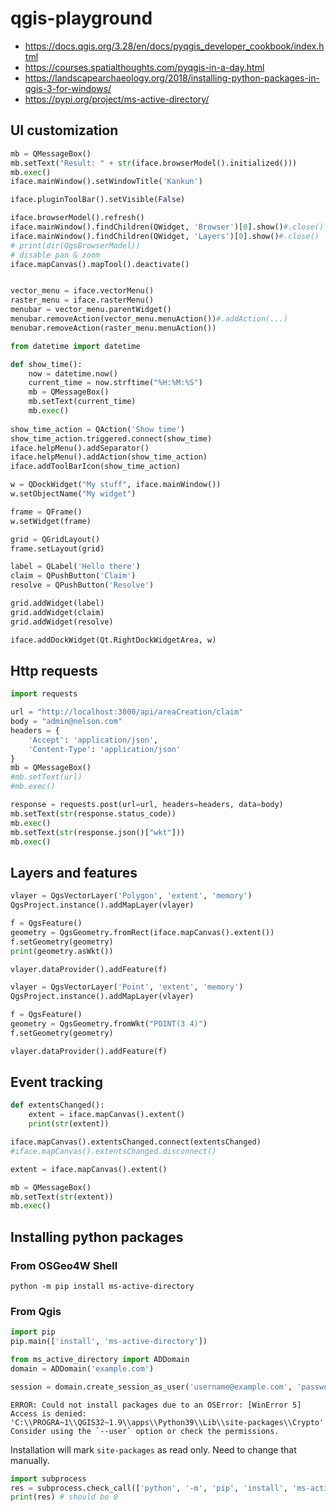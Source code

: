 # qgis-playground

* https://docs.qgis.org/3.28/en/docs/pyqgis_developer_cookbook/index.html
* https://courses.spatialthoughts.com/pyqgis-in-a-day.html
* https://landscapearchaeology.org/2018/installing-python-packages-in-qgis-3-for-windows/
* https://pypi.org/project/ms-active-directory/

## UI customization
```python
mb = QMessageBox()
mb.setText("Result: " + str(iface.browserModel().initialized()))
mb.exec()
iface.mainWindow().setWindowTitle('Kankun')

iface.pluginToolBar().setVisible(False)

iface.browserModel().refresh()
iface.mainWindow().findChildren(QWidget, 'Browser')[0].show()#.close()
iface.mainWindow().findChildren(QWidget, 'Layers')[0].show()#.close()
# print(dir(QgsBrowserModel))
# disable pan & zoom
iface.mapCanvas().mapTool().deactivate()


vector_menu = iface.vectorMenu()
raster_menu = iface.rasterMenu()
menubar = vector_menu.parentWidget()
menubar.removeAction(vector_menu.menuAction())#.addAction(...)
menubar.removeAction(raster_menu.menuAction())
```
```python
from datetime import datetime

def show_time():
    now = datetime.now()
    current_time = now.strftime("%H:%M:%S")
    mb = QMessageBox()
    mb.setText(current_time)
    mb.exec()
    
show_time_action = QAction('Show time')
show_time_action.triggered.connect(show_time)
iface.helpMenu().addSeparator()
iface.helpMenu().addAction(show_time_action)
iface.addToolBarIcon(show_time_action)
```
```python
w = QDockWidget("My stuff", iface.mainWindow())
w.setObjectName("My widget")

frame = QFrame()
w.setWidget(frame)

grid = QGridLayout()
frame.setLayout(grid)

label = QLabel('Hello there')
claim = QPushButton('Claim')
resolve = QPushButton('Resolve')

grid.addWidget(label)
grid.addWidget(claim)
grid.addWidget(resolve)

iface.addDockWidget(Qt.RightDockWidgetArea, w)
```
## Http requests

```python
import requests

url = "http://localhost:3000/api/areaCreation/claim"
body = "admin@nelson.com"
headers = {
    'Accept': 'application/json',
    'Content-Type': 'application/json'
}
mb = QMessageBox()
#mb.setText(url)
#mb.exec()

response = requests.post(url=url, headers=headers, data=body)
mb.setText(str(response.status_code))
mb.exec()
mb.setText(str(response.json()["wkt"]))
mb.exec()
```
## Layers and features

```python
vlayer = QgsVectorLayer('Polygon', 'extent', 'memory')
QgsProject.instance().addMapLayer(vlayer)

f = QgsFeature()
geometry = QgsGeometry.fromRect(iface.mapCanvas().extent())
f.setGeometry(geometry)
print(geometry.asWkt())

vlayer.dataProvider().addFeature(f)

```
```python
vlayer = QgsVectorLayer('Point', 'extent', 'memory')
QgsProject.instance().addMapLayer(vlayer)

f = QgsFeature()
geometry = QgsGeometry.fromWkt("POINT(3 4)")
f.setGeometry(geometry)

vlayer.dataProvider().addFeature(f)
```
## Event tracking
```python
def extentsChanged():
    extent = iface.mapCanvas().extent()
    print(str(extent))

iface.mapCanvas().extentsChanged.connect(extentsChanged)
#iface.mapCanvas().extentsChanged.disconnect()

extent = iface.mapCanvas().extent()

mb = QMessageBox()
mb.setText(str(extent))
mb.exec()
```
## Installing python packages

### From OSGeo4W Shell
```shell
python -m pip install ms-active-directory
```

### From Qgis
```python
import pip
pip.main(['install', 'ms-active-directory'])

from ms_active_directory import ADDomain
domain = ADDomain('example.com')

session = domain.create_session_as_user('username@example.com', 'password')
```
```log
ERROR: Could not install packages due to an OSError: [WinError 5] Access is denied: 'C:\\PROGRA~1\\QGIS32~1.9\\apps\\Python39\\Lib\\site-packages\\Crypto'
Consider using the `--user` option or check the permissions.
```
Installation will mark `site-packages` as read only. Need to change that manually.
```python
import subprocess
res = subprocess.check_call(['python', '-m', 'pip', 'install', 'ms-active-directory'])
print(res) # should be 0
```
